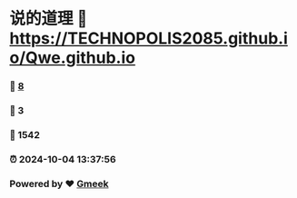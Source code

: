 # 说的道理 :link: https://TECHNOPOLIS2085.github.io/Qwe.github.io 
### :page_facing_up: [8](https://TECHNOPOLIS2085.github.io/Qwe.github.io/tag.html) 
### :speech_balloon: 3 
### :hibiscus: 1542 
### :alarm_clock: 2024-10-04 13:37:56 
### Powered by :heart: [Gmeek](https://github.com/Meekdai/Gmeek)
